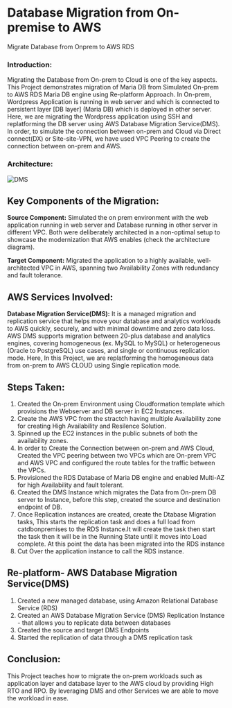 # Database Migration from On-premise to AWS
Migrate Database from Onprem to AWS RDS

### Introduction:
Migrating the Database from On-prem to Cloud is one of the key aspects. This Project demonstrates migration of Maria DB from Simulated On-prem to AWS RDS Maria DB engine using Re-platform Approach. In On-prem,  Wordpress Application is running in web server and which is connected to persistent layer [DB layer] (Maria DB) which is deployed in other server. Here, we are migrating the Wordpress application using SSH and replatforming the DB server using AWS Database Migration Service(DMS). In order, to simulate the connection between on-prem and Cloud via Direct connect(DX) or Site-site-VPN, we have used VPC Peering to create the connection between on-prem and AWS.


### Architecture:
![DMS](https://github.com/user-attachments/assets/b698d7c2-d9fe-44aa-be8c-1e50b1f5c058)

## Key Components of the Migration:
**Source Component:**
Simulated the on prem environment with the web application running in web server and Database running in other server in different VPC. Both were deliberately architected in a non-optimal setup to showcase the modernization that AWS enables (check the architecture diagram).

**Target Component:**
Migrated the application to a highly available, well-architected VPC in AWS, spanning two Availability Zones with redundancy and fault tolerance.

## AWS Services Involved:
**Database Migration Service(DMS):**
It is a managed migration and replication service that helps move your database and analytics workloads to AWS quickly, securely, and with minimal downtime and zero data loss. AWS DMS supports migration between 20-plus database and analytics engines, covering homogeneous (ex. MySQL to MySQL) or heterogeneous (Oracle to PostgreSQL) use cases, and single or continuous replication mode. Here, In this Project, we are replatforming the homogeneous data from on-prem to AWS CLOUD using Single replication mode.


## Steps Taken:
1. Created the On-prem Environment using Cloudformation template which provisions the Webserver and DB server in EC2 Instances.
2. Create the AWS VPC from the stractch having multiple Availability zone for creating High Availability and Resilence Solution.
3. Spinned up the EC2 instances in the public subnets of both the availability zones.
4. In order to Create the Connection between on-prem and AWS Cloud, Created the VPC peering between two VPCs which are On-prem VPC and AWS VPC and configured the route tables for the traffic between the VPCs.
5. Provisioned the RDS Database of Maria DB engine and enabled Multi-AZ for high Availability and fault tolerant.
6. Created the DMS Instance which migrates the Data from On-prem DB server to Instance, before this step, created the source and destination endpoint of DB.
7. Once Replication instances are created, create the Dtabase Migration tasks, This starts the replication task and does a full load from catdbonpremises to the RDS Instance.It will create the task then start the task then it will be in the Running State until it moves into Load complete. At this point the data has been migrated into the RDS instance
8. Cut Over the application instance to call the RDS instance.

## **Re-platform- AWS Database Migration Service(DMS)**
1. Created a new managed database, using Amazon Relational Database Service (RDS)
2. Created an AWS Database Migration Service (DMS) Replication Instance - that allows you to replicate data between databases
3. Created the source and target DMS Endpoints
4. Started the replication of data through a DMS replication task


## Conclusion:
This Project teaches how to migrate the on-prem workloads such as application layer and database layer to the AWS cloud by providing High RTO and RPO. By leveraging DMS and other Services we are able to move the workload in ease.
